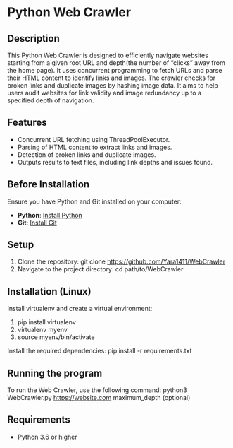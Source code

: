 # Python Web Crawler

## Description

This Python Web Crawler is designed to efficiently navigate websites starting from a given root URL and depth(the number of “clicks” away from the home page).
It uses concurrent programming to fetch URLs and parse their HTML content to identify links and images.
The crawler checks for broken links and duplicate images by hashing image data.
It aims to help users audit websites for link validity and image redundancy up to a specified depth of navigation.

## Features

- Concurrent URL fetching using ThreadPoolExecutor.
- Parsing of HTML content to extract links and images.
- Detection of broken links and duplicate images.
- Outputs results to text files, including link depths and issues found.

## Before Installation

Ensure you have Python and Git installed on your computer:

- **Python**: [Install Python](https://www.python.org/downloads/)
- **Git**: [Install Git](https://git-scm.com/downloads)

## Setup

1. Clone the repository:
   git clone https://github.com/Yara1411/WebCrawler
2. Navigate to the project directory:
   cd path/to/WebCrawler

## Installation (Linux)

Install virtualenv and create a virtual environment:

1. pip install virtualenv
2. virtualenv myenv
3. source myenv/bin/activate

Install the required dependencies: pip install -r requirements.txt

## Running the program

To run the Web Crawler, use the following command:
python3 WebCrawler.py https://website.com maximum_depth (optional)

## Requirements

- Python 3.6 or higher
